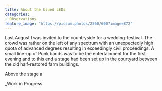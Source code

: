 ```yaml
---
title: About the blued LEDs
categories:
- Observations
feature_image: "https://picsum.photos/2560/600?image=872"
---
```


Last August I was invited to the countryside for a wedding-festival. The crowd was rather on the left of any spectrum with an unexpectedly high quota of advanced degrees resulting in exceedingly civil proceedings. A small line-up of Punk bands was to be the entertainment for the first evening and to this end a stage had been set up in the courtyard between the old half-restored farm buildings.

<!-- more -->

Above the stage a 

_Work in Progress
